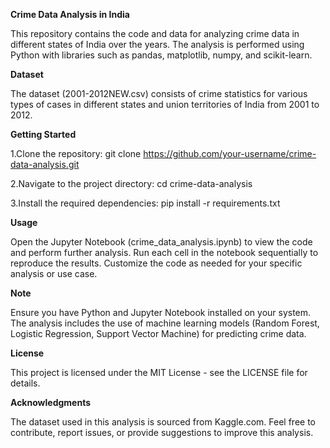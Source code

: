 **Crime Data Analysis in India**

This repository contains the code and data for analyzing crime data in different states of India over the years. The analysis is performed using Python with libraries such as pandas, matplotlib, numpy, and scikit-learn.

**Dataset**

The dataset (2001-2012NEW.csv) consists of crime statistics for various types of cases in different states and union territories of India from 2001 to 2012.

**Getting Started**

1.Clone the repository:
git clone https://github.com/your-username/crime-data-analysis.git

2.Navigate to the project directory:
cd crime-data-analysis

3.Install the required dependencies:
pip install -r requirements.txt

**Usage**

Open the Jupyter Notebook (crime_data_analysis.ipynb) to view the code and perform further analysis.
Run each cell in the notebook sequentially to reproduce the results.
Customize the code as needed for your specific analysis or use case.

**Note**

Ensure you have Python and Jupyter Notebook installed on your system.
The analysis includes the use of machine learning models (Random Forest, Logistic Regression, Support Vector Machine) for predicting crime data.

**License**

This project is licensed under the MIT License - see the LICENSE file for details.

**Acknowledgments**

The dataset used in this analysis is sourced from Kaggle.com.
Feel free to contribute, report issues, or provide suggestions to improve this analysis.
